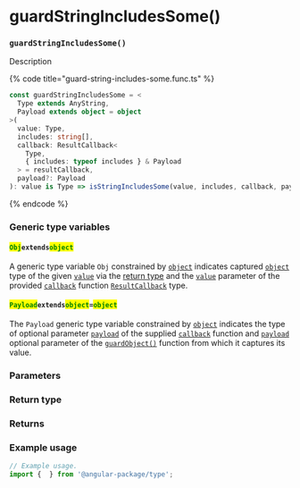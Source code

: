 # guardStringIncludesSome()

### `guardStringIncludesSome()`

Description

{% code title="guard-string-includes-some.func.ts" %}
```typescript
const guardStringIncludesSome = <
  Type extends AnyString,
  Payload extends object = object
>(
  value: Type,
  includes: string[],
  callback: ResultCallback<
    Type,
    { includes: typeof includes } & Payload
  > = resultCallback,
  payload?: Payload
): value is Type => isStringIncludesSome(value, includes, callback, payload);
```
{% endcode %}

### Generic type variables

#### <mark style="color:green;">**`Obj`**</mark>**`extends`**<mark style="color:green;">**`object`**</mark>

A generic type variable `Obj` constrained by [`object`](https://developer.mozilla.org/en-US/docs/Web/JavaScript/Reference/Global\_Objects/Object) indicates captured [`object`](https://developer.mozilla.org/en-US/docs/Web/JavaScript/Reference/Global\_Objects/Object) type of the given [`value`](guardstringincludessome.md#value-type) via the [return type](guardstringincludessome.md#return-type) and the [`value`](../types/resultcallback.md#value-value) parameter of the provided [`callback`](guardstringincludessome.md#callback-resultcallback-less-than-bigint-payload-greater-than) function [`ResultCallback`](../types/resultcallback.md) type.

#### <mark style="color:green;">**`Payload`**</mark>**`extends`**<mark style="color:green;">**`object`**</mark>**`=`**<mark style="color:green;">**`object`**</mark>

The `Payload` generic type variable constrained by [`object`](https://www.typescriptlang.org/docs/handbook/basic-types.html#object) indicates the type of optional parameter [`payload`](../types/resultcallback.md#payload-payload) of the supplied [`callback`](guardstringincludessome.md#callback-resultcallback-less-than-type-payload-greater-than) function and [`payload`](guardstringincludessome.md#payload-payload) optional parameter of the [`guardObject()`](guardstringincludessome.md#guardobject) function from which it captures its value.

### Parameters

### Return type

### Returns

### Example usage

```typescript
// Example usage.
import {  } from '@angular-package/type';


```

